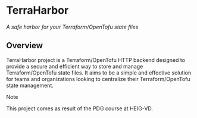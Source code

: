 # TerraHarbor

*A safe harbor for your Terraform/OpenTofu state files*

## Overview

TerraHarbor project is a Terraform/OpenTofu HTTP backend designed to provide a secure and efficient way to store and manage Terraform/OpenTofu state files. It aims to be a simple and effective solution for teams and organizations looking to centralize their Terraform/OpenTofu state management.

> [!NOTE]
> This project comes as result of the PDG course at HEIG-VD.
